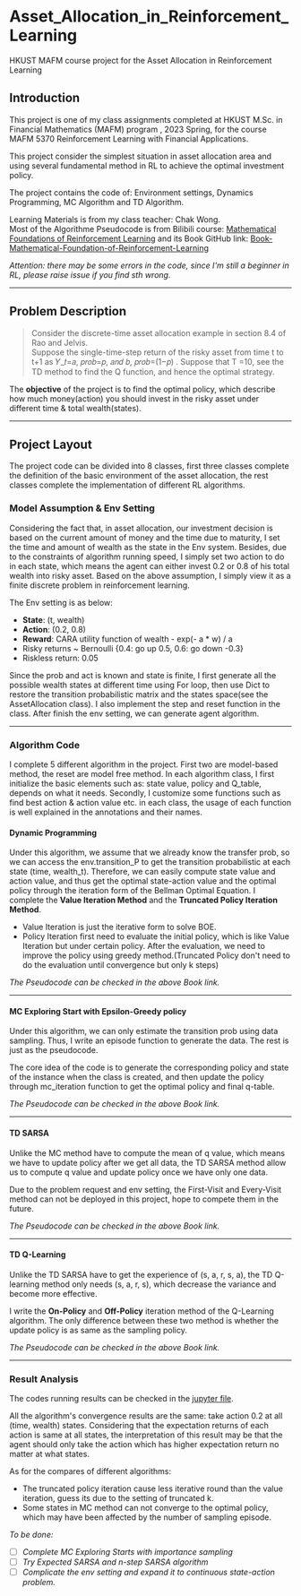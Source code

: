 # Asset_Allocation_in_Reinforcement_Learning
HKUST MAFM course project for the Asset Allocation in Reinforcement Learning


## Introduction
This project is one of my class assignments completed at HKUST M.Sc. in 
Financial Mathematics (MAFM) program , 2023 Spring, for the course MAFM 5370 
Reinforcement Learning with Financial Applications.
  
This project consider the simplest situation in asset allocation area and 
using several fundamental method in RL to achieve the optimal investment policy. 
  
The project contains the code of: Environment settings, Dynamics Programming, 
MC Algorithm and TD Algorithm.

Learning Materials is from my class teacher: Chak Wong.  
Most of the Algorithme Pseudocode is from Bilibili course: 
[Mathematical Foundations of Reinforcement Learning](https://www.bilibili.com/video/BV1KY4y1N7H8/?spm_id_from=333.788&vd_source=c6859ec5158d515b50f001aba53cc8f9)
and its Book GitHub link: 
[Book-Mathematical-Foundation-of-Reinforcement-Learning](https://github.com/MathFoundationRL/Book-Mathmatical-Foundation-of-Reinforcement-Learning)

_Attention: there may be some errors in the code, since I'm still a beginner
in RL, please raise issue if you find sth wrong._

****

## Problem Description
> Consider the discrete-time asset allocation example in section 8.4 of Rao and Jelvis.  
> Suppose the single-time-step return of the risky asset from time t to t+1 
> as 𝑌_𝑡=𝑎, 𝑝𝑟𝑜𝑏=𝑝,  𝑎𝑛𝑑 𝑏, 𝑝𝑟𝑜𝑏=(1−𝑝) .  Suppose that T =10, 
> see the TD method to find the Q function, and hence the optimal strategy.
  
The **objective** of the project is to find the optimal policy, which describe how much money(action) you 
should invest in the risky asset under different time & total wealth(states).

****

## **Project Layout**
The project code can be divided into 8 classes, first three classes complete the definition of
the basic environment of the asset allocation, the rest classes complete the implementation of 
different RL algorithms.

### **Model Assumption & Env Setting**
Considering the fact that, in asset allocation, our investment decision is based on the current amount 
of money and the time due to maturity, I set the time and amount of wealth as the state in the Env 
system. Besides, due to the constraints of algorithm running speed, I simply set two action to do 
in each state, which means the agent can either invest 0.2 or 0.8 of his total wealth into risky asset. 
Based on the above assumption, I simply view it as a finite discrete problem in reinforcement learning.
  
The Env setting is as below:
- **State**: (t, wealth)
- **Action**: (0.2, 0.8)
- **Reward**: CARA utility function of wealth  - exp(- a * w) / a
- Risky returns ~ Bernoulli {0.4: go up 0.5, 0.6: go down -0.3}
- Riskless return: 0.05

Since the prob and act is known and state is finite, I first generate all the possible wealth states at different time 
using For loop, then use Dict to restore the transition probabilistic matrix and 
the states space(see the AssetAllocation class). I also implement the step and reset function in the class. After finish 
the env setting, we can generate agent algorithm.

***

### **Algorithm Code**
I complete 5 different algorithm in the project. First two are model-based method, the reset are model free method. In 
each algorithm class, I first initialize the basic elements such as: state value, policy and Q_table, depends on what it 
needs. Secondly, I customize some functions such as find best action & action value etc. in each class, the usage of each 
function is well explained in the annotations and their names.

#### **Dynamic Programming**
Under this algorithm, we assume that we already know the transfer prob, so we can access the env.transition_P to get the 
transition probabilistic at each state (time, wealth_t). Therefore, we can easily compute state value and action value, 
and thus get the optimal state-action value and the optimal policy through the iteration form of 
the Bellman Optimal Equation.
I complete the **Value Iteration Method** and the **Truncated Policy Iteration Method**.

- Value Iteration is just the iterative form to solve BOE.
- Policy Iteration first need to evaluate the initial policy, which is like Value Iteration but under certain policy. After
the evaluation, we need to improve the policy using greedy method.(Truncated Policy don't need to do the evaluation until
convergence but only k steps)

_The Pseudocode can be checked in the above Book link._

***
#### **MC Exploring Start with Epsilon-Greedy policy**
Under this algorithm, we can only estimate the transition prob using data sampling. Thus, I write an episode function to 
generate the data. The rest is just as the pseudocode.

The core idea of the code is to generate the corresponding policy and state of the instance when 
the class is created, and then update the policy through mc_iteration function to get the 
optimal policy and final q-table.

_The Pseudocode can be checked in the above Book link._

***
#### **TD SARSA**
Unlike the MC method have to compute the mean of q value, which means we have to update policy after 
we get all data, the TD SARSA method allow us to compute q value and update policy once we have 
only one data.

Due to the problem request and env setting, the First-Visit and Every-Visit method can not be deployed in this project, 
hope to compete them in the future.

_The Pseudocode can be checked in the above Book link._

***
#### **TD Q-Learning**
Unlike the TD SARSA have to get the experience of (s, a, r, s, a), the TD Q-learning method only needs
(s, a, r, s), which decrease the variance and become more effective.

I write the **On-Policy** and **Off-Policy** iteration method of the Q-Learning algorithm. The only difference 
between these two method is whether the update policy is as same as the sampling policy.

_The Pseudocode can be checked in the above Book link._

****
### **Result Analysis**
The codes running results can be checked in the [jupyter file](test0309.ipynb).

All the algorithm's convergence results are the same: take action 0.2 at all (time, wealth) states. 
Considering that the expectation returns of each action is same at all states, the interpretation of 
this result may be that the agent should only take the action which has higher expectation return no matter at what states.

As for the compares of different algorithms:
- The truncated policy iteration cause less iterative round than the value iteration, guess its due to the setting of 
truncated k.
- Some states in MC method can not converge to the optimal policy, which may have been affected by the number of 
sampling episode.


_To be done:_
- [ ] _Complete MC Exploring Starts with importance sampling_
- [ ] _Try Expected SARSA and n-step SARSA algorithm_
- [ ] _Complicate the env setting and expand it to continuous state-action problem._
